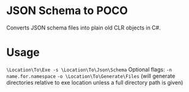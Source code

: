 # JSON Schema to POCO
Converts JSON schema files into plain old CLR objects in C#.

# Usage
`\Location\To\Exe -s \Location\To\Json\Schema`
Optional flags:
`-n name.for.namespace`
`-o \Location\To\Generate\Files` (will generate directories relative to exe location unless a full directory path is given)
